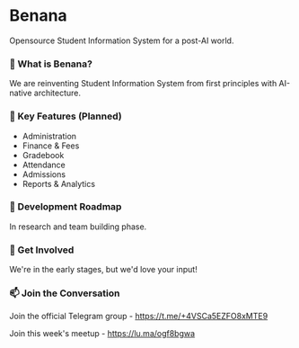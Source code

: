 # Benana
Opensource Student Information System for a post-AI world.

### 🌟 What is Benana?
We are reinventing Student Information System from first principles with AI-native architecture.

### 🎯 Key Features (Planned)
- Administration
- Finance & Fees
- Gradebook
- Attendance
- Admissions
- Reports & Analytics

### 📅 Development Roadmap
In research and team building phase.

### 🤝 Get Involved
We're in the early stages, but we'd love your input!

### 📫 Join the Conversation
Join the official Telegram group - https://t.me/+4VSCa5EZFO8xMTE9

Join this week's meetup - https://lu.ma/ogf8bgwa
